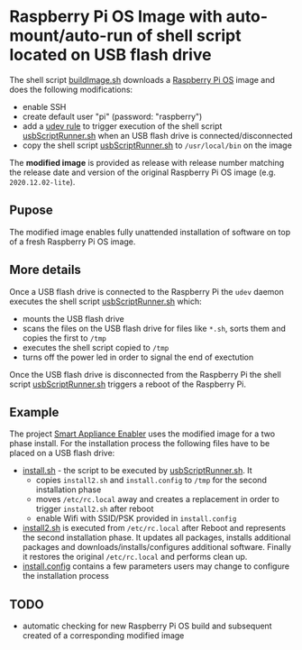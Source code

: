# Raspberry Pi OS Image with auto-mount/auto-run of shell script located on USB flash drive

The shell script [buildImage.sh](buildImage.sh) downloads a [Raspberry Pi OS](https://www.raspberrypi.org/software/operating-systems) image and does the following modifications:
- enable SSH
- create default user "pi" (password: "raspberry")
- add a [udev rule](usbScriptRunner.rules) to trigger execution of the shell script [usbScriptRunner.sh](usbScriptRunner.sh) when an USB flash drive is connected/disconnected
- copy the shell script [usbScriptRunner.sh](usbScriptRunner.sh) to `/usr/local/bin` on the image

The **modified image** is provided as release with release number matching the release date and version of the original Raspberry Pi OS image (e.g. `2020.12.02-lite`).

## Pupose

The modified image enables fully unattended installation of software on top of a fresh Raspberry Pi OS image.

## More details

Once a USB flash drive is connected to the Raspberry Pi the `udev` daemon executes the shell script [usbScriptRunner.sh](usbScriptRunner.sh) which:
- mounts the USB flash drive
- scans the files on the USB flash drive for files like `*.sh`, sorts them and copies the first to `/tmp`
- executes the shell script copied to `/tmp`
- turns off the power led in order to signal the end of exectution 

Once the USB flash drive is disconnected from the Raspberry Pi the shell script [usbScriptRunner.sh](usbScriptRunner.sh) triggers a reboot of the Raspberry Pi.

## Example
  
The project [Smart Appliance Enabler](https://github.com/camueller/SmartApplianceEnabler) uses the modified image for a two phase install. For the installation process the following files have to be placed on a USB flash drive:

- [install.sh](https://raw.githubusercontent.com/camueller/SmartApplianceEnabler/master/install/install.sh) - the script to be executed by [usbScriptRunner.sh](usbScriptRunner.sh). It 
  * copies `install2.sh` and `install.config` to `/tmp` for the second installation phase 
  * moves `/etc/rc.local` away and creates a replacement in order to trigger `install2.sh` after reboot
  * enable Wifi with SSID/PSK provided in `install.config`
- [install2.sh](https://raw.githubusercontent.com/camueller/SmartApplianceEnabler/master/install/install2.sh) is executed from `/etc/rc.local` after Reboot and represents the second installation phase. It updates all packages, installs additional packages and downloads/installs/configures additional software. Finally it restores the original `/etc/rc.local` and performs clean up.
- [install.config](https://raw.githubusercontent.com/camueller/SmartApplianceEnabler/master/install/install.config) contains a few parameters users may change to configure the installation process

## TODO
- automatic checking for new Raspberry Pi OS build and subsequent created of a corresponding modified image
